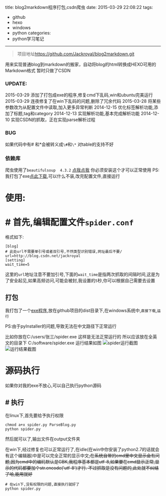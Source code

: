 title: blog2markdown程序打包,csdn爬虫
date: 2015-03-29 22:08:22
tags:
- github
- hexo
- windows
- python
categories:
- python学习笔记
---
>项目地址<https://github.com/Jackroyal/blog2markdown.git>

用来实现普通blog到markdown的搬家，自动将blog的html转换成HEXO可用的Markdown格式
暂时只做了CSDN

### UPDATE:
2015-03-29 添加了打包成exe的程序,修复cmd下乱码,win和ubuntu完美运行
2015-03-29 连夜修复了在win下乱码的问题,删除了冗余代码
2015-03-28 将某些参数改为从配置文件中读取,加入更多异常判断
2014-12-15 优化标签解析功能,添加了标题,tag和category
2014-12-13 实现解析功能,基本完成解析功能
2014-12-10 实现CSDN的抓取，正在实现parse解析过程
<!-- more -->
### BUG
如果代码中有# 和\*会被转义成`\#`和`\*`
对table的支持不好

### 依赖库
爬虫使用了`beautifulsoup  4.3.2`
[点我点我](http://www.crummy.com/software/BeautifulSoup/)
你必须安装这个才可以正常使用
PS:我打包了exe[点此下载](http://pan.baidu.com/s/1dDERlOP),可以什么不装,改完配置文件,直接运行

# 使用:

# # 首先,编辑配置文件`spider.conf`
格式如下:
```
[blog]
# 此处url不需要单引号或者双引号,不然类型识别错误,网址最后不要/
url=http://blog.csdn.net/jackroyal
[setting]
wait_time=5
```
这里的`url`地址注意不要加引号,下面的`wait_time`是指两次抓取的间隔时间,这是为了安全起见,如果高频访问,可能会被封,我设置的`5`秒,你可以根据自己需要去设置

## 打包
我打包了一个[exe程序](http://pan.baidu.com/s/1dDERlOP),放在github项目的dist目录下,在windows系统中,`直接下载`,`运行`

PS:由于pyInstaller的问题,导致无法在中文路径下正常运行

比如你放在C:/users/张三/spider.exe
这样是无法正常运行的
所以应该放在全英文的目录下
C:/software/spider.exe
运行结果如图
![spider运行截图](https://ww2.sinaimg.cn/large/692869a3gw1eqmymt6bhrj20ip0cata6.jpg)
![运行结果截图](https://ww1.sinaimg.cn/large/692869a3gw1eqmyur9uihj20mb0gqmzf.jpg)

# 源码执行
如果你对我的exe不放心,可以自己执行python源码


## #  执行
在linux下,首先要给予执行权限
```
chmod a+x spider.py ParseBlog.py
python spider.py
```
然后就可以了,输出文件在output文件夹

在win下,经过修复也可以正常运行了,在idle(在win中你安装了python2.7的话就会有这个编辑器)中是可以完全正常的显示中文~~~~,在系统自带的cmd里中文显示会有问题,因为cmd中的编码默认是GBK,我程序基本都是utf-8,如果要在cmd显示正常,显示的代码都要加个str.encode('utf-8')才行.
不过抓取是没有问题的,此处就不纠结了哈,能用就好~~~~
```
# 在win下,没有权限的问题,直接执行就好了
python spider.py
```



